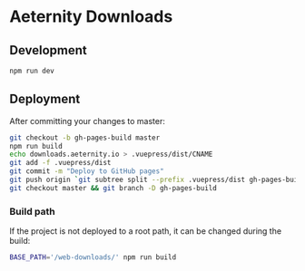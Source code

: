 # Aeternity Downloads

## Development

```bash
npm run dev
```

## Deployment

After committing your changes to master:

```bash
git checkout -b gh-pages-build master
npm run build
echo downloads.aeternity.io > .vuepress/dist/CNAME
git add -f .vuepress/dist
git commit -m "Deploy to GitHub pages"
git push origin `git subtree split --prefix .vuepress/dist gh-pages-build`:gh-pages --force
git checkout master && git branch -D gh-pages-build
```

### Build path

If the project is not deployed to a root path, it can be changed during the build:

```bash
BASE_PATH='/web-downloads/' npm run build
```
